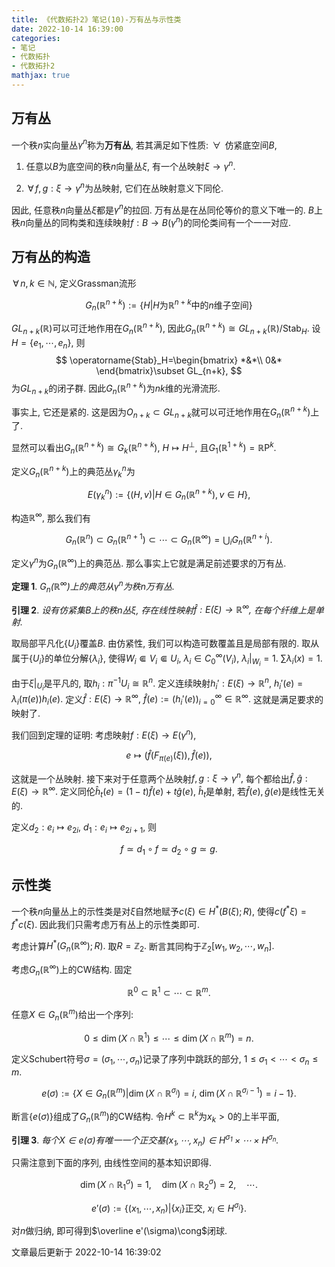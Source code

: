 ```yaml
---
title: 《代数拓扑2》笔记(10)-万有丛与示性类
date: 2022-10-14 16:39:00
categories: 
- 笔记
- 代数拓扑
- 代数拓扑2
mathjax: true
---
```


## 万有丛

一个秩$n$实向量丛$\gamma^n$称为**万有丛**, 若其满足如下性质:
$\,\forall\,$ 仿紧底空间$B,$

1. 任意以$B$为底空间的秩$n$向量丛$\xi,$
 有一个丛映射$\xi\rightarrow \gamma^n.$

2. $\,\forall\,f,g:\xi\rightarrow\gamma^n$为丛映射,
 它们在丛映射意义下同伦.

因此, 任意秩$n$向量丛$\xi$都是$\gamma^n$的拉回.
万有丛是在丛同伦等价的意义下唯一的.
$B$上秩$n$向量丛的同构类和连续映射$f:B\rightarrow B(\gamma^n)$的同伦类间有一个一一对应.

## 万有丛的构造

$\,\forall\,n,k\in \mathbb{N},$ 定义Grassman流形

$$
G_n(\mathbb{R}^{n+k}):=\{H|\text{$H$为$\mathbb{R}^{n+k}$中的$n$维子空间}\}
$$


$GL_{n+k}(\mathbb{R})$可以可迁地作用在$G_n(\mathbb{R}^{n+k}),$
因此$G_n(\mathbb{R}^{n+k})\cong GL_{n+k}(\mathbb{R})/\operatorname{Stab}_H.$
设$H=\{e_1,\cdots,e_n\},$ 则 
$$
\operatorname{Stab}_H=\begin{bmatrix}
 *&*\\
 0&*
 \end{bmatrix}\subset GL_{n+k},
$$
 为$GL_{n+k}$的闭子群.
因此$G_n(\mathbb{R}^{n+k})$为$nk$维的光滑流形.

事实上, 它还是紧的.
这是因为$O_{n+k}\subset GL_{n+k}$就可以可迁地作用在$G_n(\mathbb{R}^{n+k})$上了.

显然可以看出$G_n(\mathbb{R}^{n+k})\cong G_k(\mathbb{R}^{n+k}),$
$H\mapsto H^\perp,$ 且$G_1(\mathbb{R}^{1+k})=\mathbb{R}\mathrm{P}^k.$

定义$G_n(\mathbb{R}^{n+k})$上的典范丛$\gamma_k^n$为


$$
E(\gamma_k^n):=\{(H,v)|H\in G_n(\mathbb{R}^{n+k}),v\in H\},
$$



构造$\mathbb{R}^\infty,$ 那么我们有


$$
G_n(\mathbb{R}^n)\subset G_n(\mathbb{R}^{n+1})\subset\cdots\subset G_n(\mathbb{R}^\infty)=\bigcup_i G_n(\mathbb{R}^{n+i}).
$$



定义$\gamma^n$为$G_n(\mathbb{R}^\infty)$上的典范丛.
那么事实上它就是满足前述要求的万有丛.

**定理 1**. *$G_n(\mathbb{R}^\infty)$上的典范从$\gamma^n$为秩$n$万有丛.* 

**引理 2**. *设有仿紧集$B$上的秩$n$丛$\xi,$ 存在线性映射$\widehat f:E(\xi)\rightarrow \mathbb{R}^\infty,$ 在每个纤维上是单射.* 

取局部平凡化$\{U_i\}$覆盖$B.$ 由仿紧性,
我们可以构造可数覆盖且是局部有限的.
取从属于$\{U_i\}$的单位分解$\{\lambda_i\},$
使得$W_i\Subset V_i\Subset U_i,$ $\lambda_i\in C_0^\infty(V_i),$
$\lambda_i|_{W_i}=1.$ $\sum \lambda_i(x)=1.$

由于$\xi|_{U_i}$是平凡的, 取$h_i:\pi^{-1}U_i\cong \mathbb{R}^n.$
定义连续映射$h_i':E(\xi)\rightarrow \mathbb{R}^n,$
$h_i'(e)=\lambda_i(\pi(e))h_i(e).$
定义$\widehat f:E(\xi)\rightarrow \mathbb{R}^\infty,$
$\widehat f(e):=(h_i'(e))^\infty_{i=0}\in \mathbb{R}^\infty.$
这就是满足要求的映射了.

我们回到定理的证明: 考虑映射$f:E(\xi)\rightarrow E(\gamma^n),$


$$
e\mapsto (\widehat f(F_{\pi(e)}(\xi)),\widehat f(e)),
$$


这就是一个丛映射. 接下来对于任意两个丛映射$f,g:\xi\rightarrow \gamma^n,$
每个都给出$\widehat{f},\widehat g:E(\xi)\rightarrow \mathbb{R}^\infty.$
定义同伦$\widehat h_t(e)=(1-t)\widehat f(e)+t\widehat g(e),$
$\widehat h_t$是单射, 若$\widehat f(e),\widehat{g} (e)$是线性无关的.

定义$d_{2}:e_i\mapsto e_{2i},$ $d_{1}:e_i\mapsto e_{2i+1},$ 则


$$
f\simeq d_1\circ f\simeq d_2\circ g\simeq g.
$$



## 示性类

一个秩$n$向量丛上的示性类是对$\xi$自然地赋予$c(\xi)\in H^\ast (B(\xi);R),$
使得$c(f^\ast \xi)=f^\ast c(\xi).$ 因此我们只需考虑万有丛上的示性类即可.

考虑计算$H^\ast (G_n(\mathbb{R}^\infty);R).$ 取$R=\mathbb{Z}_2.$
断言其同构于$\mathbb{Z}_2[w_1,w_2,\cdots,w_n].$

考虑$G_n(\mathbb{R}^\infty)$上的CW结构. 固定


$$
\mathbb{R}^0\subset \mathbb{R}^1\subset \cdots \subset \mathbb{R}^m.
$$


任意$X\in G_n(\mathbb{R}^m)$给出一个序列:


$$
0\le \dim (X\cap \mathbb{R}^1)\le\cdots\le \dim(X\cap \mathbb{R}^m)=n.
$$



定义Schubert符号$\sigma=(\sigma_1,\cdots,\sigma_n)$记录了序列中跳跃的部分,
$1\le \sigma_1<\cdots<\sigma_n\le m.$


$$
e(\sigma):=\{X\in G_n(\mathbb{R}^m)|\dim (X\cap \mathbb{R}^{\sigma_i})=i,\:\dim(X\cap \mathbb{R}^{\sigma_i-1})=i-1\}.
$$



断言$\{e(\sigma)\}$组成了$G_n(\mathbb{R}^m)$的CW结构.
令$H^k\subset \mathbb{R}^k$为$x_k>0$的上半平面,

**引理 3**. *每个$X\in e(\sigma)$有唯一一个正交基$(x_1,\cdots,x_n)\in H^{\sigma_1}\times\cdots\times H^{\sigma_n}.$* 

只需注意到下面的序列, 由线性空间的基本知识即得.


$$
\dim(X\cap \mathbb{R}^\sigma_1)=1,\quad \dim(X\cap \mathbb{R}^\sigma_2)=2,\quad \cdots.
$$





$$
e'(\sigma):=\{(x_1,\cdots,x_n)|\{x_i\}\text{正交, }x_i\in H^{\sigma_i}\}.
$$


对$n$做归纳, 即可得到$\overline e'(\sigma)\cong$闭球.

文章最后更新于 2022-10-14 16:39:02 
